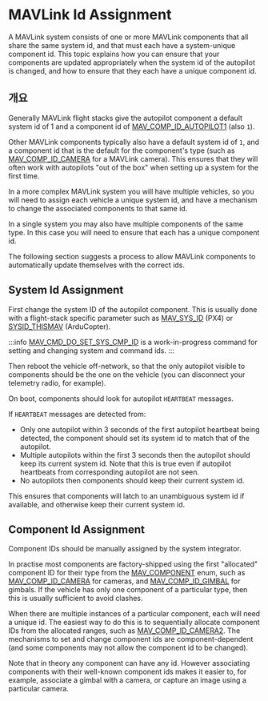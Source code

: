 # MAVLink Id Assignment

A MAVLink system consists of one or more MAVLink components that all share the same system id, and that must each have a system-unique component id.
This topic explains how you can ensure that your components are updated appropriately when the system id of the autopilot is changed, and how to ensure that they each have a unique component id.

## 개요

Generally MAVLink flight stacks give the autopilot component a default system id of 1 and a component id of [MAV_COMP_ID_AUTOPILOT1](../messages/common.md#MAV_COMP_ID_AUTOPILOT1) (also `1`).

Other MAVLink components typically also have a default system id of `1`, and a component id that is the default for the component's type (such as [MAV_COMP_ID_CAMERA](../messages/common.md#MAV_COMP_ID_CAMERA) for a MAVLink camera).
This ensures that they will often work with autopilots "out of the box" when setting up a system for the first time.

In a more complex MAVLink system you will have multiple vehicles, so you will need to assign each vehicle a unique system id, and have a mechanism to change the associated components to that same id.

In a single system you may also have multiple components of the same type.
In this case you will need to ensure that each has a unique component id.

The following section suggests a process to allow MAVLink components to automatically update themselves with the correct ids.

## System Id Assignment

First change the system ID of the autopilot component.
This is usually done with a flight-stack specific parameter such as [MAV_SYS_ID](https://docs.px4.io/main/en/advanced_config/parameter_reference.html#MAV_SYS_ID) (PX4) or [SYSID_THISMAV](https://ardupilot.org/copter/docs/parameters.html#sysid-thismav-mavlink-system-id-of-this-vehicle) (ArduCopter).

:::info
[MAV_CMD_DO_SET_SYS_CMP_ID](../messages/development.md#MAV_CMD_DO_SET_SYS_CMP_ID) is a work-in-progress command for setting and changing system and command ids.
:::

Then reboot the vehicle off-network, so that the only autopilot visible to components should be the one on the vehicle (you can disconnect your telemetry radio, for example).

On boot, components should look for autopilot `HEARTBEAT` messages.

If `HEARTBEAT` messages are detected from:

- Only one autopilot within 3 seconds of the first autopilot heartbeat being detected, the component should set its system id to match that of the autopilot.
- Multiple autopilots within the first 3 seconds then the autopilot should keep its current system id.
  Note that this is true even if autopilot heartbeats from corresponding autopilot are not seen.
- No autopilots then components should keep their current system id.

This ensures that components will latch to an unambiguous system id if available, and otherwise keep their current system id.

## Component Id Assignment

Component IDs should be manually assigned by the system integrator.

In practise most components are factory-shipped using the first "allocated" component ID for their type from the [MAV_COMPONENT](../messages/common.md#MAV_COMPONENT) enum, such as [MAV_COMP_ID_CAMERA](../messages/common.html#MAV_COMP_ID_CAMERA) for cameras, and [MAV_COMP_ID_GIMBAL](../messages/common.md#MAV_COMP_ID_GIMBAL) for gimbals.
If the vehicle has only one component of a particular type, then this is usually sufficient to avoid clashes.

When there are multiple instances of a particular component, each will need a unique id.
The easiest way to do this is to sequentially allocate component IDs from the allocated ranges, such as [MAV_COMP_ID_CAMERA2](../messages/common.md#MAV_COMP_ID_CAMERA2).
The mechanisms to set and change component ids are component-dependent (and some components may not allow the component id to be changed).

Note that in theory any component can have any id.
However associating components with their well-known component ids makes it easier to, for example, associate a gimbal with a camera, or capture an image using a particular camera.
